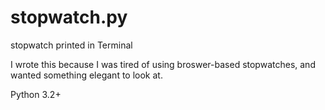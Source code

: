 # stopwatch.py
stopwatch printed in Terminal

I wrote this because I was tired of using broswer-based stopwatches, and wanted something elegant to look at. 

Python 3.2+
